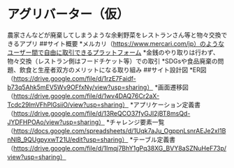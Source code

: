 # アグリバーター（仮）
農家さんなどが廃棄してしまうような余剰野菜をレストランさん等と物々交換できるアプリ
##サイト概要
*メルカリ（https://www.mercari.com/jp）のようなユーザー間で自由に取引できるプラットフォーム
*金銭のやり取りは行わず、物々交換（レストラン側はフードチケット等）での取引
*SDGsや食品廃棄の問題、飲食と生産者双方のメリットになる取り組み
##サイト設計図
*ER図（https://drive.google.com/file/d/1rzE7Faidf-b73q5Ahk5mEV5Wv9OFfxNy/view?usp=sharing）
*画面遷移図（https://drive.google.com/file/d/1wv4DAQ76Cr2aX-Tcdc29lmVFhPlGsiiO/view?usp=sharing）
*アプリケーション定義書（https://drive.google.com/file/d/13ReQCO37fyGJI2jBT8msQd-JYDFHPOAo/view?usp=sharing）
*チャレンジ要素一覧（https://docs.google.com/spreadsheets/d/1Uqk7aJu_OgppnLsnrAEJe2xI1BnNlB_9QUgpyxwT21U/edit?usp=sharing）
*テーブル定義書（https://drive.google.com/file/d/1Imqj7BhY1gPq38XG_BVY8aSZNuHeF73p/view?usp=sharing）
